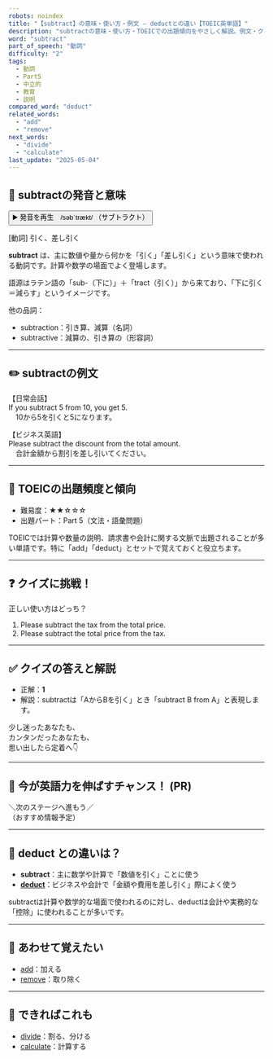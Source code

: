 ```yaml
---
robots: noindex
title: "【subtract】の意味・使い方・例文 ― deductとの違い【TOEIC英単語】"
description: "subtractの意味・使い方・TOEICでの出題傾向をやさしく解説。例文・クイズ付きでdeductとの違いもわかりやすく学べます。"
word: "subtract"
part_of_speech: "動詞"
difficulty: "2"
tags:
  - 動詞
  - Part5
  - 中立的
  - 教育
  - 説明
compared_word: "deduct"
related_words:
  - "add"
  - "remove"
next_words:
  - "divide"
  - "calculate"
last_update: "2025-05-04"
---
```


## 🔰 subtractの発音と意味

<button class="play-audio" onclick="playTTS('subtract')">
  <span class="play-audio-main">
    ▶️ 発音を再生　/səbˈtrækt/
  </span>
  <span class="play-audio-sub">
    （サブトラクト）
  </span>
</button>

[動詞] 引く、差し引く

**subtract** は、主に数値や量から何かを「引く」「差し引く」という意味で使われる動詞です。計算や数学の場面でよく登場します。

語源はラテン語の「sub-（下に）」＋「tract（引く）」から来ており、「下に引く＝減らす」というイメージです。

他の品詞：  
- subtraction：引き算、減算（名詞）
- subtractive：減算の、引き算の（形容詞）

---

## ✏️ subtractの例文

【日常会話】  
If you subtract 5 from 10, you get 5.  
　10から5を引くと5になります。

【ビジネス英語】  
Please subtract the discount from the total amount.  
　合計金額から割引を差し引いてください。

---

## 🎯 TOEICの出題頻度と傾向

- 難易度：★★☆☆☆
- 出題パート：Part 5（文法・語彙問題）

TOEICでは計算や数量の説明、請求書や会計に関する文脈で出題されることが多い単語です。特に「add」「deduct」とセットで覚えておくと役立ちます。

---

## ❓ クイズに挑戦！

正しい使い方はどっち？

1. Please subtract the tax from the total price.  
2. Please subtract the total price from the tax.

---

## ✅ クイズの答えと解説

- 正解：**1**
- 解説：subtractは「AからBを引く」とき「subtract B from A」と表現します。

少し迷ったあなたも、  
カンタンだったあなたも、  
思い出したら定着へ👇️

---

## 🚀 今が英語力を伸ばすチャンス！ (PR)

<div class="info-center">
＼次のステージへ進もう／<br>  
（おすすめ情報予定）
</div>

---

## 🤔  deduct との違いは？

- **subtract**：主に数学や計算で「数値を引く」ことに使う
- **[deduct](/word/deduct)**：ビジネスや会計で「金額や費用を差し引く」際によく使う

subtractは計算や数学的な場面で使われるのに対し、deductは会計や実務的な「控除」に使われることが多いです。

---

## 🧩 あわせて覚えたい

- [add](/word/add)：加える
- [remove](/word/remove)：取り除く

---

## 📖 できればこれも

- [divide](/word/divide)：割る、分ける
- [calculate](/word/calculate)：計算する

<!-- cvid: aid12_bid07 -->
